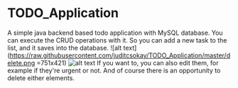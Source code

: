 # TODO_Application
A simple java backend based todo application with MySQL database.
You can execute the CRUD operations with it. So you can add a new task to the list, and it saves into the database.
![alt text](https://raw.githubusercontent.com/juditcsokay/TODO_Application/master/delete.png =751x421)
![alt text](https://raw.githubusercontent.com/juditcsokay/Gudetamagochi/master/app.png)
If you want to, you can also edit them, for example if they're urgent or not. And of course there is an opportunity to delete either elements.
